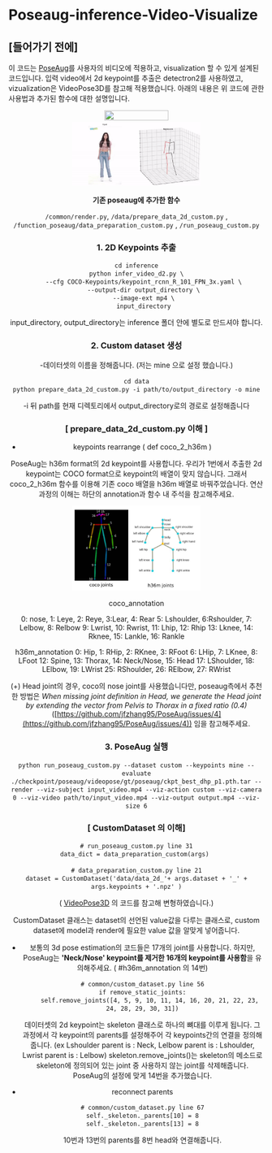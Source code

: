# Poseaug-inference-Video-Visualize
## [들어가기 전에]

이 코드는 [PoseAug](https://github.com/jfzhang95/PoseAug)를 사용자의 비디오에 적용하고, visualization 할 수 있게 설계된 코드입니다. 입력 video에서 2d keypoint를 추출은 detectron2를 사용하였고, vizualization은 VideoPose3D를 참고해 적용했습니다. 아래의 내용은 위 코드에 관한 사용법과 추가된 함수에 대한 설명입니다.

<center><img src = "example/walking.gif" width='50%' height='50%'><center>
<center><img src = "example/dancing.gif" width='50%' height='50%'><center>


**기존 poseaug에 추가한 함수**

`/common/render.py`, `/data/prepare_data_2d_custom.py` , `/function_poseaug/data_preparation_custom.py` , `/run_poseaug_custom.py`

### 1. **2D Keypoints 추출**

```
cd inference
python infer_video_d2.py \
    --cfg COCO-Keypoints/keypoint_rcnn_R_101_FPN_3x.yaml \
    --output-dir output_directory \
    --image-ext mp4 \
    input_directory
```

input_directory, output_directory는 inference 폴더 안에 별도로 만드셔야 합니다.

### 2. **Custom dataset 생성**

-데이터셋의 이름을 정해줍니다. (저는 mine 으로 설정 했습니다.)

```
cd data
python prepare_data_2d_custom.py -i path/to/output_directory -o mine
```

-i 뒤 path를 현재 디렉토리에서 output_directory로의 경로로 설정해줍니다

### [ prepare_data_2d_custom.py 이해 ]

- keypoints rearrange  ( def coco_2_h36m )

PoseAug는 h36m format의 2d keypoint를 사용합니다. 우리가 1번에서 추출한 2d keypoint는 COCO format으로 keypoint의 배열이 맞지 않습니다. 그래서 coco_2_h36m 함수를 이용해 기존 coco 배열을 h36m 배열로 바꿔주었습니다. 연산 과정의 이해는 하단의 annotation과 함수 내 주석을 참고해주세요.

<center><img src = "./joints.jpg" width='50%' height='50%'><center>
    
coco_annotation

0: nose, 1: Leye, 2: Reye, 3:Lear, 4: Rear
5: Lshoulder, 6:Rshoulder, 7: Lelbow, 8: Relbow
9: Lwrist, 10: Rwrist, 11: Lhip, 12: Rhip
13: Lknee, 14: Rknee, 15: Lankle, 16: Rankle

h36m_annotation
0: Hip, 1: RHip, 2: RKnee, 3: RFoot
6: LHip, 7: LKnee, 8: LFoot
12: Spine, 13: Thorax, 14: Neck/Nose, 15: Head
17: LShoulder, 18: LElbow, 19: LWrist
25: RShoulder, 26: RElbow, 27: RWrist


    
(+) Head joint의 경우, coco의 nose joint를 사용했습니다만, poseaug측에서 추천한 방법은 *When missing joint definition in Head, we generate the Head joint by extending the vector from Pelvis to Thorax in a fixed ratio (0.4)* ([https://github.com/jfzhang95/PoseAug/issues/4](https://github.com/jfzhang95/PoseAug/issues/4)) 임을 참고해주세요.

### 3. **PoseAug 실행**

```
python run_poseaug_custom.py --dataset custom --keypoints mine --evaluate ./checkpoint/poseaug/videopose/gt/poseaug/ckpt_best_dhp_p1.pth.tar --render --viz-subject input_video.mp4 --viz-action custom --viz-camera 0 --viz-video path/to/input_video.mp4 --viz-output output.mp4 --viz-size 6
```

### [ CustomDataset 의 이해]

```
# run_poseaug_custom.py line 31
data_dict = data_preparation_custom(args) 
 
# data_preparation_custom.py line 21
dataset = CustomDataset('data/data_2d_'+ args.dataset + '_' + args.keypoints + '.npz' )
```

( [VideoPose3D](https://github.com/facebookresearch/VideoPose3D) 의 코드를 참고해 변형하였습니다.)

CustomDataset 클래스는 dataset의 선언된 value값을 다루는 클래스로, custom dataset에 model과 render에 필요한 value 값을 알맞게 넣어줍니다.

- 보통의 3d pose estimation의 코드들은 17개의 joint를 사용합니다. 하지만, PoseAug는 **'Neck/Nose' keypoint를 제거한 16개의 keypoint를 사용함**을 유의해주세요. ( #h36m_annotation 의 14번)
    
    ```
    # common/custom_dataset.py line 56
    if remove_static_joints:
    	self.remove_joints([4, 5, 9, 10, 11, 14, 16, 20, 21, 22, 23, 24, 28, 29, 30, 31])
    ```
    
    데이터셋의 2d keypoint는 skeleton 클래스로 하나의 뼈대를 이루게 됩니다. 그 과정에서 각 keypoint의 parents를 설정해주어 각 keypoints간의 연결을 정의해줍니다. (ex Lshoulder parent is : Neck, Lelbow parent is : Lshoulder, Lwrist parent is : Lelbow) skeleton.remove_joints()는 skeleton의 메소드로 skeleton에 정의되어 있는 joint 중 사용하지 않는 joint를 삭제해줍니다. PoseAug의 설정에 맞게 14번을 추가했습니다. 
    
- reconnect parents
    
    ```
    # common/custom_dataset.py line 67
    self._skeleton._parents[10] = 8
    self._skeleton._parents[13] = 8
    ```
    
    10번과 13번의 parents를 8번 head와 연결해줍니다.
   
